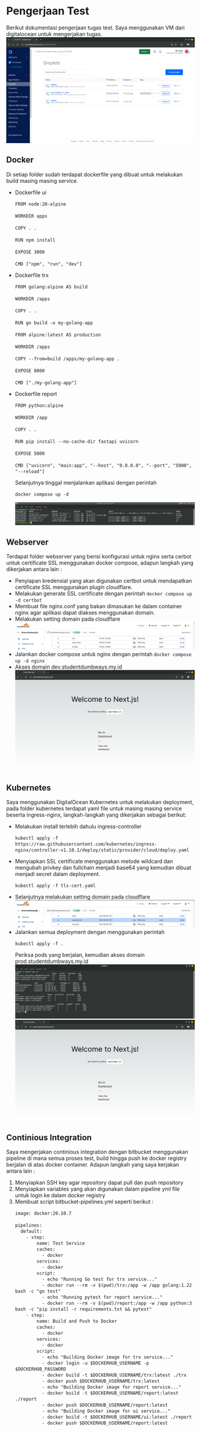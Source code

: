 # Pengerjaan Test

Berikut dokumentasi pengerjaan tugas test. Saya menggunakan VM dari digitalocean untuk mengerjakan tugas.
![alt text](image.png)


## Docker
Di setiap folder sudah terdapat dockerfile yang dibuat untuk melakukan build masing masing service. 
- Dockerfile ui
  ```
  FROM node:20-alpine

  WORKDIR apps

  COPY . .

  RUN npm install

  EXPOSE 3000

  CMD ["npm", "run", "dev"]
  ```
- Dockerfile trx
  ```
  FROM golang:alpine AS build

  WORKDIR /apps

  COPY . .

  RUN go build -o my-golang-app

  FROM alpine:latest AS production

  WORKDIR /apps

  COPY --from=build /apps/my-golang-app .

  EXPOSE 8000

  CMD ["./my-golang-app"]

  ```
- Dockerfile report
  ```
  FROM python:alpine

  WORKDIR /app

  COPY . .

  RUN pip install --no-cache-dir fastapi uvicorn

  EXPOSE 5000

  CMD ["uvicorn", "main:app", "--host", "0.0.0.0", "--port", "5000", "--reload"]
  ```
  Selanjutnya tinggal menjalankan aplikasi dengan perintah
  ```
  docker compose up -d 
  ```
  ![alt text](image-1.png)

## Webserver
Terdapat folder webserver yang berisi konfigurasi untuk nginx serta cerbot untuk certificate SSL menggunakan docker compose, adapun langkah yang dikerjakan antara lain :
- Penyiapan kredensial yang akan digunakan certbot untuk mendapatkan certificate SSL menggunakan plugin cloudflare.
- Melakukan generate SSL certificate dengan perintah `docker compose up -d certbot`
- Membuat file nginx.conf yang bakan dimasukan ke dalam container nginx agar aplikasi dapat diakses menggunakan domain.
- Melakukan setting domain pada cloudflare
  ![alt text](image-2.png)
- Jalankan docker compose untuk nginx dengan perintah `docker compose up -d nginx`
- Akses domain dev.studentdumbways.my.id
  ![alt text](image-4.png)

## Kubernetes
Saya menggunakan DigitalOcean Kubernetes untuk melakukan deployment, pada folder kubernetes terdapat yaml file  untuk masing masing service beserta ingress-nginx, langkah-langkah yang dikerjakan sebagai berikut:
- Melakukan install terlebih dahulu ingress-controller
  ```
  kubectl apply -f https://raw.githubusercontent.com/kubernetes/ingress-nginx/controller-v1.10.1/deploy/static/provider/cloud/deploy.yaml
  ```
- Menyiapkan SSL certificate menggunakan metode wildcard dan mengubah privkey dan fullchain menjadi base64 yang kemudian dibuat menjadi secret dalam deployment.
  ```
  kubectl apply -f tls-cert.yaml
  ```
- Selanjutnya melakukan setting domain pada cloudflare
  ![alt text](image-3.png)
- Jalankan semua deployment dengan menggunakan perintah 
  ```
  kubectl apply -f .
  ```
  Periksa pods yang berjalan, kemudian akses domain prod.studentdumbways.my.id
  ![alt text](image-5.png)
  ![alt text](image-6.png)


## Continious Integration
Saya mengerjakan continious integration dengan bitbucket menggunakan pipeline di mana semua proses test, build hingga push ke docker registry berjalan di atas docker container. Adapun langkah yang saya kerjakan antara lain :
1. Menyiapkan SSH key agar repository dapat pull dan push repository
2. Menyiapkan variables yang akan digunakan dalam pipeline yml file untuk login ke dalam docker registry
3. Membuat script bitbucket-pipelines.yml seperti berikut :
    ```
    image: docker:20.10.7

    pipelines:
      default:
        - step:
            name: Test Service
            caches:
              - docker
            services:
              - docker
            script:
              - echo "Running Go test for trx service..."
              - docker run --rm -v $(pwd)/trx:/app -w /app golang:1.22 bash -c "go test"
              - echo "Running pytest for report service..."
              - docker run --rm -v $(pwd)/report:/app -w /app python:3 bash -c "pip install -r requirements.txt && pytest"
        - step:
            name: Build and Push to Docker
            caches:
              - docker
            services:
              - docker
            script:
              - echo "Building Docker image for trx service..."
              - docker login -u $DOCKERHUB_USERNAME -p $DOCKERHUB_PASSWORD
              - docker build -t $DOCKERHUB_USERNAME/trx:latest ./trx
              - docker push $DOCKERHUB_USERNAME/trx:latest
              - echo "Building Docker image for report service..."
              - docker build -t $DOCKERHUB_USERNAME/report:latest ./report
              - docker push $DOCKERHUB_USERNAME/report:latest
              - echo "Building Docker image for ui service..."
              - docker build -t $DOCKERHUB_USERNAME/ui:latest ./report
              - docker push $DOCKERHUB_USERNAME/report:latest
    ```
  